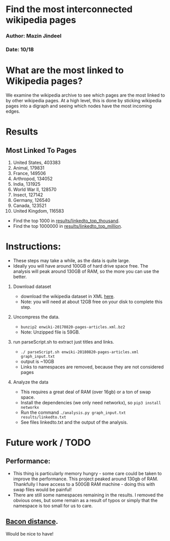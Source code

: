 # Find the most interconnected wikipedia pages
### Author: Mazin Jindeel
### Date: 10/18

# What are the most linked to Wikipedia pages?
We examine the wikipedia archive to see which pages are the most linked to by other wikipedia pages. At a high level, this is done by sticking wikipedia pages into a digraph and seeing which nodes have the most incoming edges. 

# Results

## Most Linked To Pages
1. United States, 403383
2. Animal, 179831
3. France, 149506
4. Arthropod, 134052
5. India, 131925
6. World War II, 128570
7. Insect, 127142
8. Germany, 126540
9. Canada, 123521
10. United Kingdom, 116583

* Find the top 1000 in [results/linkedto_top_thousand](results/linkedto_top_thousand).
* Find the top 1000000 in [results/linkedto_top_million](results/linkedto_top_million).

# Instructions:

* These steps may take a while, as the data is quite large. 
* Ideally you will have around 100GB of hard drive space free. The analysis will
  peak around 130GB of RAM, so the more you can use the better. 

1. Download dataset
    * download the wikipedia dataset in XML
      [here](http://en.wikipedia.org/wiki/Wikipedia:Database_download#English-language_Wikipedia). 
    * Note: you will need at about 12GB free on your disk to complete this step. 

2. Uncompress the data. 
	* `bunzip2 enwiki-20170820-pages-articles.xml.bz2`
	* Note: Unzipped file is 59GB. 

3. run parseScript.sh to extract just titles and links.
    * `./ parseScript.sh enwiki-20180820-pages-articles.xml graph_input.txt`
    * output is ~10GB
	* Links to namespaces are removed, because they are not considered pages

4. Analyze the data
	* This requires a great deal of RAM (over 16gb) or a ton of swap space.
	* Install the dependencies (we only need networkx), so `pip3 install networkx`
	* Run the command `./analysis.py graph_input.txt results/linkedto.txt`
	* See files linkedto.txt and the output of the analysis.

# Future work / TODO
## Performance: 
* This thing is particularly memory hungry - some care could be taken to improve the performance. This project peaked around 130gb of RAM. Thankfully I have access to a 500GB RAM machine - doing this with swap files would be painful!
* There are still some namespaces remaining in the results. I removed the obvious ones, but some remain as a result of typos or simply that the namespace is too small for us to care. 

## [Bacon distance](https://en.wikipedia.org/wiki/Six_Degrees_of_Kevin_Bacon).
Would be nice to have!

